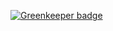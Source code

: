 
[![Greenkeeper badge](https://badges.greenkeeper.io/schul-cloud/planner.svg)](https://greenkeeper.io/)
